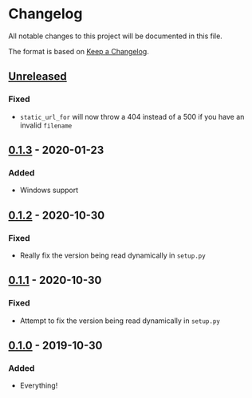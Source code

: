 # Changelog

All notable changes to this project will be documented in this file.

The format is based on [Keep a
Changelog](https://keepachangelog.com/en/1.0.0/).

## [Unreleased]

### Fixed

- `static_url_for` will now throw a 404 instead of a 500 if you have an invalid `filename`

## [0.1.3] - 2020-01-23

### Added

- Windows support

## [0.1.2] - 2020-10-30

### Fixed

- Really fix the version being read dynamically in `setup.py`

## [0.1.1] - 2020-10-30

### Fixed

- Attempt to fix the version being read dynamically in `setup.py`

## [0.1.0] - 2019-10-30

### Added

- Everything!

[Unreleased]: https://github.com/nickjj/flask-static-digest/compare/v0.1.3...HEAD
[0.1.3]: https://github.com/nickjj/flask-static-digest/compare/v0.1.2...v0.1.3
[0.1.2]: https://github.com/nickjj/flask-static-digest/compare/v0.1.1...v0.1.2
[0.1.1]: https://github.com/nickjj/flask-static-digest/compare/v0.1.0...v0.1.1
[0.1.0]: https://github.com/nickjj/flask-static-digest/releases/tag/v0.1.0

